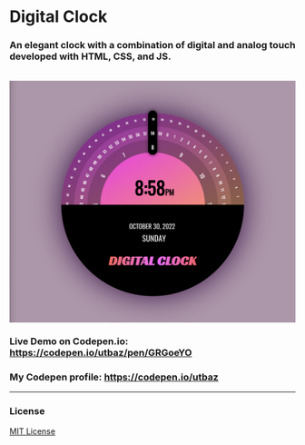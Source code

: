 # Digital Clock

### An elegant clock with a combination of digital and analog touch developed with HTML, CSS, and JS. 
<br/>
<img align="center" src="https://github.com/Uzafar90/Digital_Clock/blob/main/Digital_clock.png"/>
<br/>

### Live Demo on Codepen.io: https://codepen.io/utbaz/pen/GRGoeYO

### My Codepen profile:  https://codepen.io/utbaz

<hr/>

### License
[MIT License](LICENSE)
